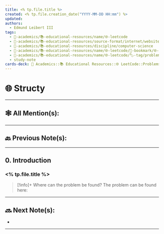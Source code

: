 ```yaml
---
title: <% tp.file.title %>
created: <% tp.file.creation_date("YYYY-MM-DD HH:mm") %>
updated: 
authors:
  - Edmund Leibert III
tags:
  - 🔴-academics/📚-educational-resources/name/🌐-leetcode
  - 🔴-academics/📚-educational-resources/source-format/internet/website
  - 🔴-academics/📚-educational-resources/discipline/computer-science
  - 🔴-academics/📚-educational-resources/name/🌐-leetcode/🔖-bookmark/🌐-leetcode/problems/<% tp.user.my_script(tp.file.title) %>
  - 🔴-academics/📚-educational-resources/name/🌐-leetcode/🏷️-tag/problem/tag/topic/
  - study-note
cards-deck: 🔴 Academics::📚 Educational Resources::🌐 LeetCode::Problems::<% tp.file.title %>
---
```


# 🌐 Structy

---

## 🕸️ All Mention(s): 

---

## 🔙 Previous Note(s):

---

## 0. Introduction

### <% tp.file.title %>

> [!info]+ Where can the problem be found?
> The problem can be found here: 

---

## 🔜 Next Note(s):
- 

---
